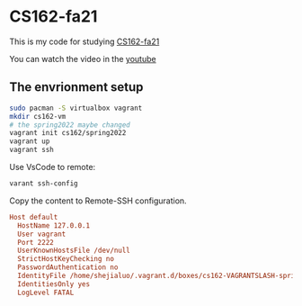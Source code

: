 # CS162-fa21

This is my code for studying [CS162-fa21](https://inst.eecs.berkeley.edu/~cs162/fa21/)

You can watch the video in the [youtube](https://www.youtube.com/channel/UCnhpOONF1c1FtipDF8LPdqQ)

## The envrionment setup

```sh
sudo pacman -S virtualbox vagrant
mkdir cs162-vm
# the spring2022 maybe changed
vagrant init cs162/spring2022
vagrant up
vagrant ssh
```

Use VsCode to remote:

```sh
varant ssh-config
```

Copy the content to Remote-SSH configuration.

```ini
Host default
  HostName 127.0.0.1
  User vagrant
  Port 2222
  UserKnownHostsFile /dev/null
  StrictHostKeyChecking no
  PasswordAuthentication no
  IdentityFile /home/shejialuo/.vagrant.d/boxes/cs162-VAGRANTSLASH-spring2022/1.0.2/virtualbox/vagrant_private_key
  IdentitiesOnly yes
  LogLevel FATAL
```

